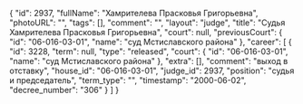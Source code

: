 {
    "id": 2937,
    "fullName": "Хамрителева Прасковья Григорьевна",
    "photoURL": "",
    "tags": [],
    "comment": "",
    "layout": "judge",
    "title": "Судья Хамрителева Прасковья Григорьевна",
    "court": null,
    "previousCourt": {
        "id": "06-016-03-01",
        "name": "суд Мстиславского района"
    },
    "career": [
        {
            "id": 3228,
            "term": null,
            "type": "released",
            "court": {
                "id": "06-016-03-01",
                "name": "суд Мстиславского района"
            },
            "extra": [],
            "comment": "выход в отставку",
            "house_id": "06-016-03-01",
            "judge_id": 2937,
            "position": "судья и председатель",
            "term_type": "",
            "timestamp": "2000-06-02",
            "decree_number": "306"
        }
    ]
}